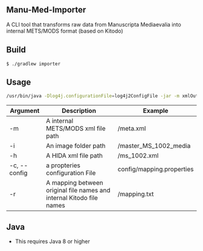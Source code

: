 ## Manu-Med-Importer

A CLI tool that transforms raw data from Manuscripta Mediaevalia into internal METS/MODS format (based on Kitodo)

## Build
`$ ./gradlew importer`

## Usage
```bash
/usr/bin/java -Dlog4j.configurationFile=log4j2ConfigFile -jar -m xmlOutputFile -i imageFolder -h hidaFile -c propertiesFile -r imagePathMapping
```

| Argument | Description | Example     |
| -------- | ----------- | ----------- |
| -m | A internal METS/MODS xml file path | /meta.xml |
| -i | An image folder path | /master_MS_1002_media |
| -h | A HIDA xml file path | /ms_1002.xml |
| -c, --config | a propteries configuration File | config/mapping.properties |
| -r | A mapping between original file names and internal Kitodo file names | /mapping.txt |

## Java
* This requires Java 8 or higher